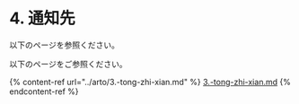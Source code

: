 # 4. 通知先

以下のページを参照ください。

以下のページをご参照ください。

{% content-ref url="../arto/3.-tong-zhi-xian.md" %}
[3.-tong-zhi-xian.md](../arto/3.-tong-zhi-xian.md)
{% endcontent-ref %}
